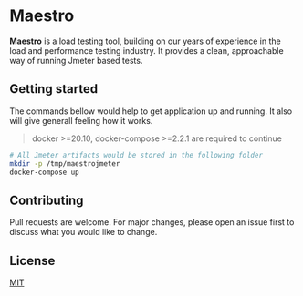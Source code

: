 # Maestro

**Maestro** is a load testing tool, building on our years of experience in the load and performance testing industry. It provides a clean, approachable way of running Jmeter based tests.

## Getting started

The commands bellow would help to get application up and running. It also will give generall feeling how it works.

> docker >=20.10, docker-compose >=2.2.1 are required to continue

```bash
# All Jmeter artifacts would be stored in the following folder
mkdir -p /tmp/maestrojmeter
docker-compose up
```

## Contributing

Pull requests are welcome. For major changes, please open an issue first to discuss what you would like to change.

## License

[MIT](LICENSE)
